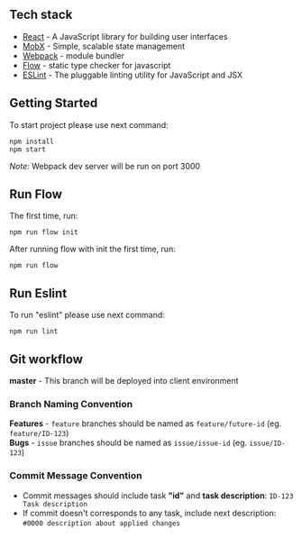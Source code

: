 ## Tech stack

* [React](https://facebook.github.io/react/) - A JavaScript library for building user interfaces
* [MobX](https://mobx.js.org/) - Simple, scalable state management
* [Webpack](https://webpack.js.org/) - module bundler
* [Flow](https://flow.org/) - static type checker for javascript
* [ESLint](https://eslint.org/) - The pluggable linting utility for JavaScript and JSX

## Getting Started

To start project please use next command:  
```
npm install
npm start
``` 

*Note:* Webpack dev server will be run on port 3000

##  Run Flow

The first time, run: 
```
npm run flow init
```  
After running flow with init the first time, run: 
```
npm run flow
```

##  Run Eslint
To run "eslint" please use next command:  
```
npm run lint
```

## Git workflow

**master** - This branch will be deployed into client environment

### Branch Naming Convention

**Features** - `feature` branches should be named as `feature/future-id` (eg. `feature/ID-123`)  
**Bugs** - `issue` branches should be named as `issue/issue-id` (eg. `issue/ID-123`)

### Commit Message Convention

* Commit messages should include task **"id"** and **task description**: `ID-123 Task description`
* If commit doesn't corresponds to any task, include next description: `#0000 description about applied changes`
